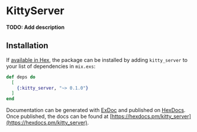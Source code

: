 # KittyServer

**TODO: Add description**

## Installation

If [available in Hex](https://hex.pm/docs/publish), the package can be installed
by adding `kitty_server` to your list of dependencies in `mix.exs`:

```elixir
def deps do
  [
    {:kitty_server, "~> 0.1.0"}
  ]
end
```

Documentation can be generated with [ExDoc](https://github.com/elixir-lang/ex_doc)
and published on [HexDocs](https://hexdocs.pm). Once published, the docs can
be found at [https://hexdocs.pm/kitty_server](https://hexdocs.pm/kitty_server).

